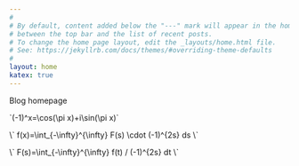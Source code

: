 ```yaml
---
#
# By default, content added below the "---" mark will appear in the home page
# between the top bar and the list of recent posts.
# To change the home page layout, edit the _layouts/home.html file.
# See: https://jekyllrb.com/docs/themes/#overriding-theme-defaults
#
layout: home
katex: true
---
```


Blog homepage

\`(-1)^x=\cos(\pi x)+i\sin(\pi x)\`


\\\`
f(x)=\int_{-\infty}^{\infty} F(s) \cdot (-1)^{2s} ds
\\\`

\\\`
F(s)=\int_{-\infty}^{\infty} f(t) / (-1)^{2s} dt
\\\`